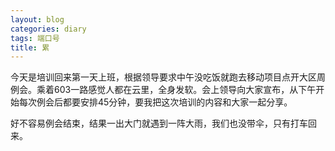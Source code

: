 ```yaml
---
layout: blog
categories: diary
tags: 端口号
title: 累
---
```


今天是培训回来第一天上班，根据领导要求中午没吃饭就跑去移动项目点开大区周例会。乘着603一路感觉人都在云里，全身发软。会上领导向大家宣布，从下午开始每次例会后都要安排45分钟，要我把这次培训的内容和大家一起分享。

好不容易例会结束，结果一出大门就遇到一阵大雨，我们也没带伞，只有打车回来。